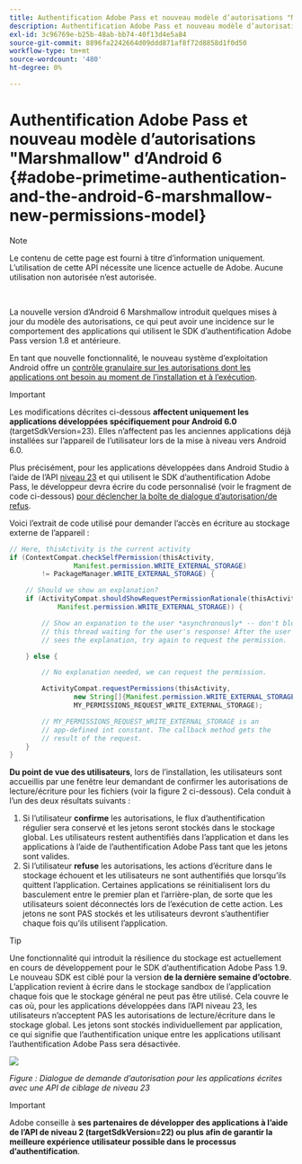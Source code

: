 ```yaml
---
title: Authentification Adobe Pass et nouveau modèle d’autorisations "Marshmallow" d’Android 6
description: Authentification Adobe Pass et nouveau modèle d’autorisations "Marshmallow" d’Android 6
exl-id: 3c96769e-b25b-48ab-bb74-40f13d4e5a84
source-git-commit: 8896fa2242664d09ddd871af8f72d8858d1f0d50
workflow-type: tm+mt
source-wordcount: '480'
ht-degree: 0%

---
```


# Authentification Adobe Pass et nouveau modèle d’autorisations &quot;Marshmallow&quot; d’Android 6 {#adobe-primetime-authentication-and-the-android-6-marshmallow-new-permissions-model}

>[!NOTE]
>
>Le contenu de cette page est fourni à titre d’information uniquement. L’utilisation de cette API nécessite une licence actuelle de Adobe. Aucune utilisation non autorisée n’est autorisée.

</br>

La nouvelle version d’Android 6 Marshmallow introduit quelques mises à jour du modèle des autorisations, ce qui peut avoir une incidence sur le comportement des applications qui utilisent le SDK d’authentification Adobe Pass version 1.8 et antérieure.

En tant que nouvelle fonctionnalité, le nouveau système d’exploitation Android offre un [contrôle granulaire sur les autorisations dont les applications ont besoin au moment de l’installation et à l’exécution](https://developer.android.com/about/versions/marshmallow/android-6.0-changes.html).

>[!IMPORTANT]
>
>Les modifications décrites ci-dessous **affectent uniquement les applications développées spécifiquement pour Android 6.0** (targetSdkVersion=23). Elles n’affectent pas les anciennes applications déjà installées sur l’appareil de l’utilisateur lors de la mise à niveau vers Android 6.0.


Plus précisément, pour les applications développées dans Android Studio à l’aide de l’API [niveau 23](http://developer.android.com/sdk/api_diff/23/changes.html) et qui utilisent le SDK d’authentification Adobe Pass, le développeur devra écrire du code personnalisé (voir le fragment de code ci-dessous) [ pour déclencher la boîte de dialogue d’autorisation/de refus](https://developer.android.com/training/permissions/requesting.html).

Voici l’extrait de code utilisé pour demander l’accès en écriture au stockage externe de l’appareil :

```java
// Here, thisActivity is the current activity
if (ContextCompat.checkSelfPermission(thisActivity,
                Manifest.permission.WRITE_EXTERNAL_STORAGE)
        != PackageManager.WRITE_EXTERNAL_STORAGE) {

    // Should we show an explanation?
    if (ActivityCompat.shouldShowRequestPermissionRationale(thisActivity,
            Manifest.permission.WRITE_EXTERNAL_STORAGE)) {

        // Show an expanation to the user *asynchronously* -- don't block
        // this thread waiting for the user's response! After the user
        // sees the explanation, try again to request the permission.

    } else {

        // No explanation needed, we can request the permission.

        ActivityCompat.requestPermissions(thisActivity,
                new String[]{Manifest.permission.WRITE_EXTERNAL_STORAGE},
                MY_PERMISSIONS_REQUEST_WRITE_EXTERNAL_STORAGE);

        // MY_PERMISSIONS_REQUEST_WRITE_EXTERNAL_STORAGE is an
        // app-defined int constant. The callback method gets the
        // result of the request.
    }
}
```




**Du point de vue des utilisateurs**, lors de l’installation, les utilisateurs sont accueillis par une fenêtre leur demandant de confirmer les autorisations de lecture/écriture pour les fichiers (voir la figure 2 ci-dessous). Cela conduit à l’un des deux résultats suivants :

1. Si l’utilisateur **confirme** les autorisations, le flux d’authentification régulier sera conservé et les jetons seront stockés dans le stockage global. Les utilisateurs restent authentifiés dans l’application et dans les applications à l’aide de l’authentification Adobe Pass tant que les jetons sont valides.
1. Si l’utilisateur **refuse** les autorisations, les actions d’écriture dans le stockage échouent et les utilisateurs ne sont authentifiés que lorsqu’ils quittent l’application. Certaines applications se réinitialisent lors du basculement entre le premier plan et l’arrière-plan, de sorte que les utilisateurs soient déconnectés lors de l’exécution de cette action. Les jetons ne sont PAS stockés et les utilisateurs devront s’authentifier chaque fois qu’ils utilisent l’application.


>[!TIP]
>
>Une fonctionnalité qui introduit la résilience du stockage est actuellement en cours de développement pour le SDK d’authentification Adobe Pass 1.9. Le nouveau SDK est ciblé pour la version **de la dernière semaine d’octobre**. L’application revient à écrire dans le stockage sandbox de l’application chaque fois que le stockage général ne peut pas être utilisé. Cela couvre le cas où, pour les applications développées dans l’API niveau 23, les utilisateurs n’acceptent PAS les autorisations de lecture/écriture dans le stockage global. Les jetons sont stockés individuellement par application, ce qui signifie que l’authentification unique entre les applications utilisant l’authentification Adobe Pass sera désactivée.


![](assets/android-permissions-request.png)

*Figure : Dialogue de demande d’autorisation pour les applications écrites avec une API de ciblage de niveau 23*

>[!IMPORTANT]
>
> Adobe conseille à **ses partenaires de développer des applications à l’aide de l’API de niveau 2 (targetSdkVersion=22) ou plus afin de garantir la meilleure expérience utilisateur possible dans le processus d’authentification**.
